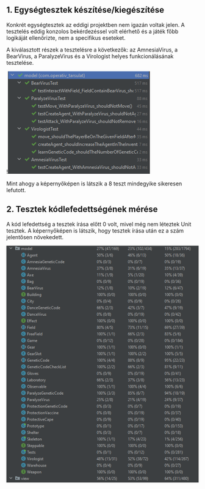 ## 1. Egységtesztek készítése/kiegészítése 

Konkrét egységtesztek az eddigi projektben nem igazán voltak jelen. A tesztelés eddig konzolos bekérdezéssel volt elérhető és a játék főbb logikáját ellenőrizte, nem a specifikus eseteket.

A kiválasztott részek a tesztelésre a következők: az AmnesiaVirus, a BearVirus, a ParalyzeVirus és a Virologist helyes funkcionálásának tesztelése.

!![Null](Kepernyokepek\2Egysegtesztek_kepek\all_test_passed.png)

Mint ahogy a képernyőképen is látszik a 8 teszt mindegyike sikeresen lefutott.

## 2. Tesztek kódlefedettségének mérése

A kód lefedettség a tesztek írása előtt 0 volt, mivel még nem léteztek Unit tesztek. A képernyőképen is látszik, hogy tesztek írása után ez a szám jelentősen növekedett.

![Null](Kepernyokepek\2Egysegtesztek_kepek\Code_coverage.png)